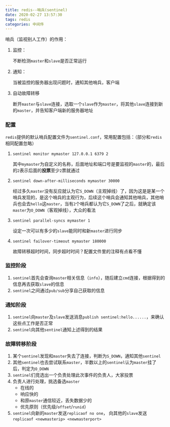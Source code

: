 ```yaml
---
title: redis--哨兵(sentinel)
date: 2020-02-27 13:57:30
tags: redis
categories: 中间件
---
```


哨兵（监视别人工作）的作用：

1. 监控：

   不断检测`master`和`slave`是否正常运行

2. 通知：

   当被监控的服务器出现问题时，通知其他哨兵，客户端

3. 自动故障转移

   断开`master`与`slave`连接，选取一个`slave`作为`master`，将其他`slave`连接到新的`master`，并告知客户端新的服务器地址

<!--more-->

### 配置

`redis`提供的默认哨兵配置文件为`sentinel.conf`，常用配置包括：（部分和`redis`相同配置忽略）

1. `sentinel monitor mymaster 127.0.0.1 6379 2`

   其中`mymaster`为自定义的名称，后面地址和端口号是要监视的`master`的，最后的`2`表示后面的**投票**至少`2`票就通过

2. `sentinel down-after-milliseconds mymaster 30000`

   经过多久`master`没有反应就认为它`S_DOWN`（主观掉线）了，因为这是是某一个哨兵发现的，是这个哨兵的主观行为，后续这个哨兵会通知其他哨兵，其他哨兵也会去`hello`这`master`，当有`2`个哨兵都认为它`S_DOWN`了之后，就确定该`master`为`O_DOWN`（客观掉线），大众的看法

3. `sentinel parallel-syncs mymaster 1`

   设定一次可以有多少的`slave`能同时和新`master`进行同步

4. `sentinel failover-timeout mymaster 180000`

   故障转移超时时间，同步超时时间？配置文件里的注释有点看不懂

### 监控阶段

1. `sentinel`首先会查询`master`相关信息（`info`），随后建立`cmd`连接，根据得到的信息再去获取`slave`的信息
2. `sentinel`之间通过`pub/sub`分享自己获取的信息

### 通知阶段

1. `sentinel`向`master`及`slave`发送消息`publish sentinel:hello......`，来确认这些点工作是否正常
2. `sentinel`向其他`sentinel`通知上述得到的结果

### 故障转移阶段

1. 某个`sentinel`发现和`master`失去了连接，判断为`S_DOWN`，通知其他`sentinel`
2. 其他`sentinel`也去尝试联系`master`，半数以上的`sentinel`认为`master`挂了后，判定为`O_DOWN`
3. `sentinel`们竞选出一个负责处理此次事件的负责人，大家投票
4. 负责人进行处理，挑选备选`master`
   * 在线的
   * 响应快的
   * 和原`master`通信较近，丢失数据少的
   * 优先原则（优先级/`offset`/`runid`）
5. `sentinel`向新的`master`发送`replicaof no one`， 向其他的`slave`发送`replicaof <newmasterip> <newmasterport>`

